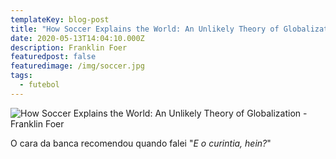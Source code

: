 ```yaml
---
templateKey: blog-post
title: "How Soccer Explains the World: An Unlikely Theory of Globalization"
date: 2020-05-13T14:04:10.000Z
description: Franklin Foer
featuredpost: false
featuredimage: /img/soccer.jpg
tags:
  - futebol
---
```

![How Soccer Explains the World: An Unlikely Theory of Globalization - Franklin Foer](/img/soccer.jpg "How Soccer Explains the World: An Unlikely Theory of Globalization - Franklin Foer")

O cara da banca recomendou quando falei "*E o curintia, hein?*"